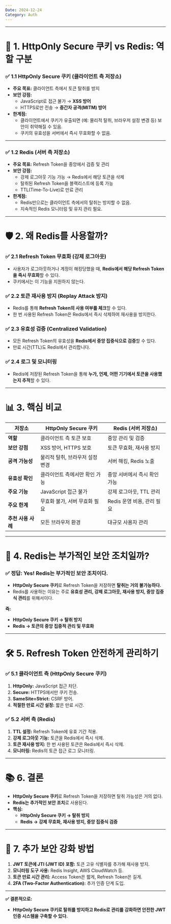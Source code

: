 ```yaml
---
Date: 2024-12-24
Category: Auth
---
```

---
# 🚀 **1. HttpOnly Secure 쿠키 vs Redis: 역할 구분**

### ✅ **1.1 HttpOnly Secure 쿠키 (클라이언트 측 저장소)**

- **주요 목표:** 클라이언트 측에서 토큰 탈취를 방지
- **보안 강점:**
    - JavaScript로 접근 불가 → **XSS 방어**
    - HTTPS로만 전송 → **중간자 공격(MITM) 방어**
- **한계점:**
    - 클라이언트에서 쿠키가 유출되면 (예: 물리적 탈취, 브라우저 설정 변경 등) 보안이 취약해질 수 있음.
    - 쿠키의 유효성을 서버에서 즉시 무효화할 수 없음.

---

### ✅ **1.2 Redis (서버 측 저장소)**

- **주요 목표:** Refresh Token을 중앙에서 검증 및 관리
- **보안 강점:**
    - 강제 로그아웃 기능 가능 → Redis에서 해당 토큰을 삭제
    - 탈취된 Refresh Token을 블랙리스트에 등록 가능
    - TTL(Time-To-Live)로 만료 관리
- **한계점:**
    - Redis만으로는 클라이언트 측에서의 탈취는 방지할 수 없음.
    - 지속적인 Redis 모니터링 및 유지 관리 필요.

---

# 🛡️ **2. 왜 Redis를 사용할까?**

### ✅ **2.1 Refresh Token 무효화 (강제 로그아웃)**

- 사용자가 로그아웃하거나 계정이 해킹당했을 때, **Redis에서 해당 Refresh Token을 즉시 무효화**할 수 있다.
- 쿠키에서는 이 기능을 지원하지 않는다.

### ✅ **2.2 토큰 재사용 방지 (Replay Attack 방지)**

- Redis를 통해 **Refresh Token의 사용 여부를 체크**할 수 있다.
- 한 번 사용된 Refresh Token은 Redis에서 즉시 삭제하여 재사용을 방지한다.

### ✅ **2.3 유효성 검증 (Centralized Validation)**

- 모든 Refresh Token의 유효성을 **Redis에서 중앙 집중식으로 검증**할 수 있다.
- 만료 시간(TTL)도 Redis에서 관리합니다.

### ✅ **2.4 로그 및 모니터링**

- Redis에 저장된 Refresh Token을 통해 **누가, 언제, 어떤 기기에서 토큰을 사용했는지 추적**할 수 있다.

---

# 📊 **3. 핵심 비교**

|**저장소**|**HttpOnly Secure 쿠키**|**Redis (서버 저장소)**|
|---|---|---|
|**역할**|클라이언트 측 토큰 보호|중앙 관리 및 검증|
|**보안 강점**|XSS 방어, HTTPS 보호|토큰 무효화, 재사용 방지|
|**공격 가능성**|물리적 탈취, 브라우저 설정 변경|서버 해킹, Redis 노출|
|**유효성 확인**|클라이언트 측에서만 확인 가능|중앙 서버에서 즉시 확인 가능|
|**주요 기능**|JavaScript 접근 불가|강제 로그아웃, TTL 관리|
|**주요 한계**|무효화 불가, 서버 무효화 필요|Redis 운영 비용, 관리 필요|
|**추천 사용 사례**|모든 브라우저 환경|대규모 사용자 관리|

---

# 🎯 **4. Redis는 부가적인 보안 조치일까?**

### ✅ **정답:** **Yes! Redis는 부가적인 보안 조치이다.**

- **HttpOnly Secure 쿠키**로 Refresh Token을 저장하면 **탈취는 거의 불가능하다.**
- Redis를 사용하는 이유는 주로 **유효성 관리, 강제 로그아웃, 재사용 방지, 중앙 집중식 관리**를 위해서이다.

**즉:**

- **HttpOnly Secure 쿠키 → 탈취 방지**
- **Redis → 토큰의 중앙 집중적 관리 및 무효화**

---

# 🛠️ **5. Refresh Token 안전하게 관리하기**

### ✅ **5.1 클라이언트 측 (HttpOnly Secure 쿠키)**

1. **HttpOnly:** JavaScript 접근 차단.
2. **Secure:** HTTPS에서만 쿠키 전송.
3. **SameSite=Strict:** CSRF 방어.
4. **적절한 만료 시간 설정:** 짧은 만료 시간.

### ✅ **5.2 서버 측 (Redis)**

1. **TTL 설정:** Refresh Token에 유효 기간 적용.
2. **강제 로그아웃 기능:** 토큰을 Redis에서 즉시 삭제.
3. **토큰 재사용 방지:** 한 번 사용된 토큰은 Redis에서 즉시 삭제.
4. **모니터링:** Redis의 토큰 접근 로그 모니터링.

---

# 📚 **6. 결론**

- **HttpOnly Secure 쿠키**로 Refresh Token을 저장하면 탈취 가능성은 거의 없다.
- **Redis는 추가적인 보안 조치**로 사용된다.
- **핵심:**
    - **HttpOnly Secure 쿠키 → 탈취 방지**
    - **Redis → 강제 무효화, 재사용 방지, 중앙 집중식 검증**

---

# 🚀 **7. 추가 보안 강화 방법**

1. **JWT 토큰에 JTI (JWT ID) 포함:** 토큰 고유 식별자를 추가해 재사용 방지.
2. **모니터링 도구 사용:** Redis Insight, AWS CloudWatch 등.
3. **토큰 만료 시간 관리:** Access Token은 짧게, Refresh Token은 길게.
4. **2FA (Two-Factor Authentication):** 추가 인증 단계 도입.

---

**✅ 결론적으로:**

- **HttpOnly Secure 쿠키로 탈취를 방지하고 Redis로 관리를 강화하면 안전한 JWT 인증 시스템을 구축할 수 있다.**
